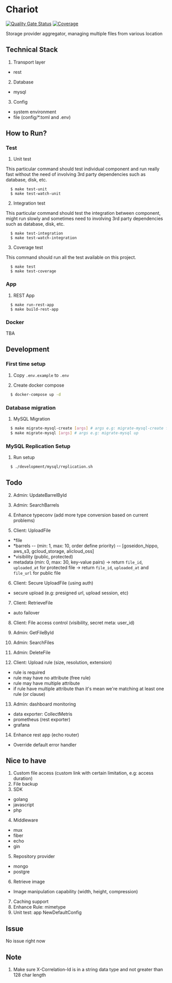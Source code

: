# Chariot

[![Quality Gate Status](https://sonarcloud.io/api/project_badges/measure?project=go-seidon_chariot&metric=alert_status)](https://sonarcloud.io/summary/new_code?id=go-seidon_chariot)
[![Coverage](https://sonarcloud.io/api/project_badges/measure?project=go-seidon_chariot&metric=coverage)](https://sonarcloud.io/summary/new_code?id=go-seidon_chariot)

Storage provider aggregator, managing multiple files from various location

## Technical Stack
1. Transport layer
- rest
2. Database
- mysql
3. Config
- system environment
- file (config/*.toml and .env)

## How to Run?
### Test
1. Unit test

This particular command should test individual component and run really fast without the need of involving 3rd party dependencies such as database, disk, etc.

```
  $ make test-unit
  $ make test-watch-unit
```

2. Integration test

This particular command should test the integration between component, might run slowly and sometimes need to involving 3rd party dependencies such as database, disk, etc.

```
  $ make test-integration
  $ make test-watch-integration
```

3. Coverage test

This command should run all the test available on this project.

```
  $ make test
  $ make test-coverage
```

### App
1. REST App

```
  $ make run-rest-app
  $ make build-rest-app
```

### Docker
TBA

## Development
### First time setup
1. Copy `.env.example` to `.env`

2. Create docker compose
```bash
  $ docker-compose up -d
```

### Database migration
1. MySQL Migration
```bash
  $ make migrate-mysql-create [args] # args e.g: migrate-mysql-create file-table
  $ make migrate-mysql [args] # args e.g: migrate-mysql up
```

### MySQL Replication Setup
1. Run setup
```bash
  $ ./development/mysql/replication.sh
```

## Todo
2. Admin: UpdateBarrelById
3. Admin: SearchBarrels
4. Enhance typeconv (add more type conversion based on current problems)

5. Client: UploadFile
- *file
- *barrels 
-- (min: 1, max: 10, order define priority) 
-- [goseidon_hippo, aws_s3, gcloud_storage, alicloud_oss]
- *visibility (public, protected)
- metadata (min: 0, max: 30, key-value pairs)
-> return `file_id`, `uploaded_at` for protected file
-> return `file_id`, `uploaded_at` and `file_url` for public file

6. Client: Secure UploadFile (using auth)
- secure upload (e.g: presigned url, upload session, etc)
7. Client: RetrieveFile
- auto failover
8. Client: File access control (visibility, secret meta: user_id)

9. Admin: GetFileById
10. Admin: SearchFiles
11. Admin: DeleteFile

12. Client: Upload rule (size, resolution, extension)
- rule is required
- rule may have no attribute (free rule)
- rule may have multiple attribute
- if rule have multiple attribute than it's mean we're matching at least one rule (or clause)

13. Admin: dashboard monitoring
- data exporter: CollectMetris
- prometheus (rest exporter)
- grafana
14. Enhance rest app (echo router)
- Override default error handler

## Nice to have
1. Custom file access (custom link with certain limitation, e.g: access duration)
2. File backup
3. SDK
- golang
- javascript
- php
4. Middleware
- mux
- fiber
- echo
- gin
5. Repository provider
- mongo
- postgre
6. Retrieve image
- Image manipulation capability (width, height, compression)
7. Caching support
8. Enhance Rule: mimetype
9. Unit test: app NewDefaultConfig

## Issue
No issue right now

## Note
1. Make sure X-Correlation-Id is in a string data type and not greater than 128 char length
